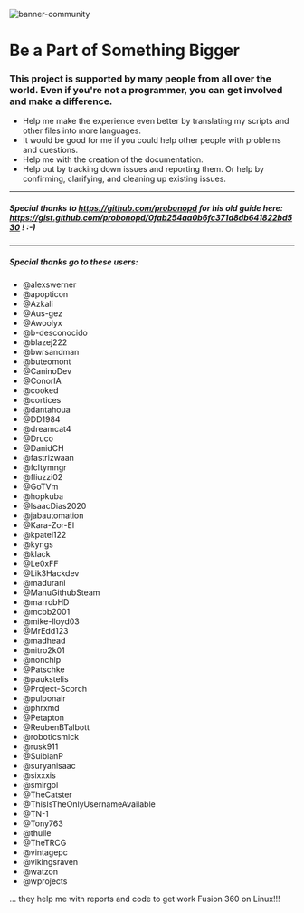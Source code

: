 ![banner-community](https://user-images.githubusercontent.com/79079633/129786544-ac0e9ea1-b6e5-4ff7-9c69-4671ae71ba6d.png)

# Be a Part of Something Bigger

### This project is supported by many people from all over the world. Even if you're not a programmer, you can get involved and make a difference.

- Help me make the experience even better by translating my scripts and other files into more languages.
- It would be good for me if you could help other people with problems and questions.
- Help me with the creation of the documentation.
- Help out by tracking down issues and reporting them. Or help by confirming, clarifying, and cleaning up existing issues.

---

##### Special thanks to https://github.com/probonopd for his old guide here: https://gist.github.com/probonopd/0fab254aa0b6fc371d8db641822bd530 ! :-)

---

##### Special thanks go to these users:

- @alexswerner
- @apopticon
- @Azkali
- @Aus-gez
- @Awoolyx
- @b-desconocido
- @blazej222
- @bwrsandman
- @buteomont
- @CaninoDev
- @ConorIA
- @cooked
- @cortices
- @dantahoua
- @DD1984
- @dreamcat4
- @Druco
- @DanidCH
- @fastrizwaan
- @fcltymngr
- @fliuzzi02
- @GoTVm
- @hopkuba
- @IsaacDias2020
- @jabautomation
- @Kara-Zor-El
- @kpatel122
- @kyngs
- @klack
- @Le0xFF
- @Lik3Hackdev
- @madurani
- @ManuGithubSteam
- @marrobHD
- @mcbb2001
- @mike-lloyd03
- @MrEdd123
- @madhead
- @nitro2k01
- @nonchip
- @Patschke
- @paukstelis
- @Project-Scorch
- @pulponair
- @phrxmd
- @Petapton
- @ReubenBTalbott
- @roboticsmick
- @rusk911
- @SuibianP
- @suryanisaac
- @sixxxis
- @smirgol
- @TheCatster
- @ThisIsTheOnlyUsernameAvailable
- @TN-1
- @Tony763
- @thulle
- @TheTRCG
- @vintagepc
- @vikingsraven
- @watzon
- @wprojects

... they help me with reports and code to get work Fusion 360 on Linux!!!
